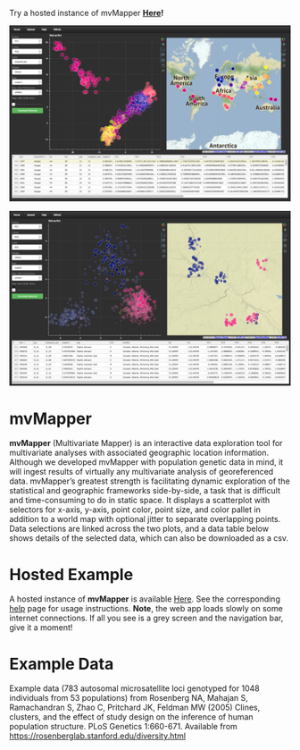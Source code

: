 Try a hosted instance of mvMapper **[Here](http://ctahr-peps.colo.hawaii.edu/)!**
 
![Data from: Rosenberg et al. 2005 Plos Genetics 1:660-671](gh-pages_screenshot1_cropped.png)
 
![Data from: Dupuis & Sperling 2016 J Evol Biol 29:1932-1951](gh-pages_screenshot2_cropped.png)


mvMapper
========

**mvMapper** (Multivariate Mapper) is an interactive data exploration tool for multivariate analyses with associated geographic location information. Although we developed mvMapper with population genetic data in mind, it will ingest results of virtually any multivariate analysis of georeferenced data. mvMapper’s greatest strength is facilitating dynamic exploration of the statistical and geographic frameworks side-by-side, a task that is difficult and time-consuming to do in static space. It displays a scatterplot with selectors for x-axis, y-axis, point color, point size, and color pallet in addition to a world map with optional jitter to separate overlapping points. Data selections are linked across the two plots, and a data table below shows details of the selected data, which can also be downloaded as a csv.

Hosted Example
==============

A hosted instance of **mvMapper** is available [Here](http://ctahr-peps.colo.hawaii.edu/). See the corresponding [help](http://ctahr-peps.colo.hawaii.edu/help) page for usage instructions. **Note**, the web app loads slowly on some internet connections. If all you see is a grey screen and the navigation bar, give it a moment!

Example Data
============

Example data (783 autosomal microsatellite loci genotyped for 1048 individuals from 53 populations) from 
Rosenberg NA, Mahajan S, Ramachandran S, Zhao C, Pritchard JK, Feldman MW (2005) Clines, clusters, and the effect of study design on the inference of human population structure. PLoS Genetics 1:660-671.
Available from <https://rosenberglab.stanford.edu/diversity.html>
